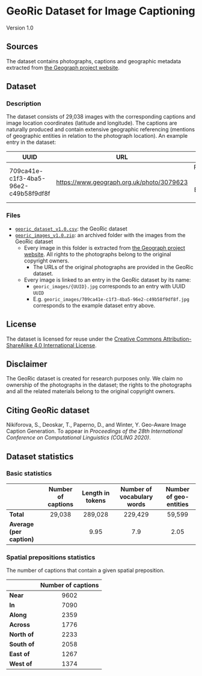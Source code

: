# GeoRic Dataset for Image Captioning
Version 1.0

## Sources

The dataset contains photographs, captions and geographic metadata extracted from [the Geograph project website](https://www.geograph.org.uk/).

## Dataset

### Description

The dataset consists of 29,038 images with the corresponding captions and image location coordinates (latitude and longitude). The captions are naturally produced and contain extensive geographic referencing (mentions of geographic entities in relation to the photograph location).
An example entry in the dataset:

| UUID | URL | Caption | Latitude | Longitude | Split |
| ------------- | ------------- |  :-------------: | :-------------: | :-------------: | :-------------: |
| 709ca41e-c1f3-4ba5-96e2-c49b58f9df8f | https://www.geograph.org.uk/photo/3079623 | Farmland to the west of Burnham Market | 52.93659 | 0.70376 | train |

### Files

- [`georic_dataset_v1.0.csv`](https://drive.google.com/file/d/1fz_zsLG6i0WHTxIiaqso47V4rvrAaAgQ/view?usp=sharing): the GeoRic dataset
- [`georic_images_v1.0.zip`](https://drive.google.com/file/d/10j9x6opvJ1TL9nUbCce5f1dbzQaF50y2/view?usp=sharing): an archived folder with the images from the GeoRic dataset
	- Every image in this folder is extracted from [the Geograph project website](https://www.geograph.org.uk/). All rights to the photographs belong to the original copyright owners.
        - The URLs of the original photographs are provided in the GeoRic dataset.
	- Every image is linked to an entry in the GeoRic dataset by its name:
		- `georic_images/{UUID}.jpg` corresponds to an entry with UUID `UUID`
		- E.g. `georic_images/709ca41e-c1f3-4ba5-96e2-c49b58f9df8f.jpg` corresponds to the example dataset entry above.

## License

The dataset is licensed for reuse under the [Creative Commons Attribution-ShareAlike 4.0 International License](https://creativecommons.org/licenses/by-sa/4.0/).

## Disclaimer

The GeoRic dataset is created for research purposes only. We claim no ownership of the photographs in the dataset; the rights to the photographs and all the related materials belong to the original copyright owners.

## Citing GeoRic dataset

Nikiforova, S., Deoskar, T., Paperno, D., and Winter, Y. Geo-Aware Image Caption Generation. To
appear in _Proceedings of the 28th International Conference on Computational Linguistics (COLING
2020)_. 

## Dataset statistics

### Basic statistics

| | Number of captions | Length in tokens | Number of vocabulary words | Number of geo-entities |
| ------ |  :-----------: | :-----------: | :-----------: | :-----------: | 
| **Total** | 29,038 | 289,028 | 229,429 | 59,599 |
| **Average (per caption)** | | 9.95 | 7.9 | 2.05 |

### Spatial prepositions statistics

The number of captions that contain a given spatial preposition.

| | Number of captions |
| ------ |  :-----------: | 
| **Near** | 9602 | 
| **In** | 7090 |
| **Along** | 2359 |
| **Across** | 1776 |
| **North of** | 2233 |
| **South of** | 2058 |
| **East of** | 1267 |
| **West of** | 1374 |
